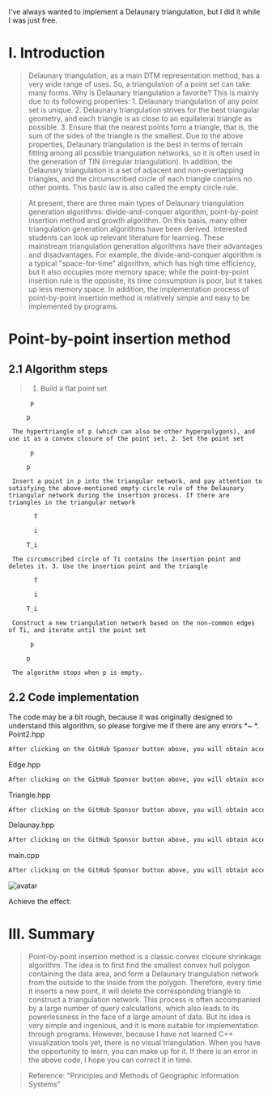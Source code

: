 I've always wanted to implement a Delaunary triangulation, but I did it while I was just free.  

#  I. Introduction 

>  Delaunary triangulation, as a main DTM representation method, has a very wide range of uses. So, a triangulation of a point set can take many forms. Why is Delaunary triangulation a favorite? This is mainly due to its following properties: 1. Delaunary triangulation of any point set is unique. 2. Delaunary triangulation strives for the best triangular geometry, and each triangle is as close to an equilateral triangle as possible. 3. Ensure that the nearest points form a triangle, that is, the sum of the sides of the triangle is the smallest. Due to the above properties, Delaunary triangulation is the best in terms of terrain fitting among all possible triangulation networks, so it is often used in the generation of TIN (irregular triangulation). In addition, the Delaunary triangulation is a set of adjacent and non-overlapping triangles, and the circumscribed circle of each triangle contains no other points. This basic law is also called the empty circle rule. 

>  At present, there are three main types of Delaunary triangulation generation algorithms: divide-and-conquer algorithm, point-by-point insertion method and growth algorithm. On this basis, many other triangulation generation algorithms have been derived. Interested students can look up relevant literature for learning. These mainstream triangulation generation algorithms have their advantages and disadvantages. For example, the divide-and-conquer algorithm is a typical "space-for-time" algorithm, which has high time efficiency, but it also occupies more memory space; while the point-by-point insertion rule is the opposite, its time consumption is poor, but it takes up less memory space. In addition, the implementation process of point-by-point insertion method is relatively simple and easy to be implemented by programs. 

#  Point-by-point insertion method 

##  2.1 Algorithm steps 

>  1. Build a flat point set 

          p 

         p 

     The hypertriangle of p (which can also be other hyperpolygons), and use it as a convex closure of the point set. 2. Set the point set 

          p 

         p 

     Insert a point in p into the triangular network, and pay attention to satisfying the above-mentioned empty circle rule of the Delaunary triangular network during the insertion process. If there are triangles in the triangular network 

           T 

           i 

         T_i 

     The circumscribed circle of Ti contains the insertion point and deletes it. 3. Use the insertion point and the triangle 

           T 

           i 

         T_i 

     Construct a new triangulation network based on the non-common edges of Ti, and iterate until the point set 

          p 

         p 

     The algorithm stops when p is empty. 

##  2.2 Code implementation 

The code may be a bit rough, because it was originally designed to understand this algorithm, so please forgive me if there are any errors *~ *. Point2.hpp 

 ```python  
After clicking on the GitHub Sponsor button above, you will obtain access permissions to my private code repository ( https://github.com/slowlon/my_code_bar ) to view this blog code. By searching the code number of this blog, you can find the code you need, code number is: 2024020309573926861
 ```  
Edge.hpp 

 ```python  
After clicking on the GitHub Sponsor button above, you will obtain access permissions to my private code repository ( https://github.com/slowlon/my_code_bar ) to view this blog code. By searching the code number of this blog, you can find the code you need, code number is: 2024020309573926861
 ```  
Triangle.hpp 

 ```python  
After clicking on the GitHub Sponsor button above, you will obtain access permissions to my private code repository ( https://github.com/slowlon/my_code_bar ) to view this blog code. By searching the code number of this blog, you can find the code you need, code number is: 2024020309573926861
 ```  
Delaunay.hpp 

 ```python  
After clicking on the GitHub Sponsor button above, you will obtain access permissions to my private code repository ( https://github.com/slowlon/my_code_bar ) to view this blog code. By searching the code number of this blog, you can find the code you need, code number is: 2024020309573926861
 ```  
main.cpp 

 ```python  
After clicking on the GitHub Sponsor button above, you will obtain access permissions to my private code repository ( https://github.com/slowlon/my_code_bar ) to view this blog code. By searching the code number of this blog, you can find the code you need, code number is: 2024020309573926861
 ```  
![avatar]( 2020102515174621.png) 

 Achieve the effect:  

#  III. Summary 

>  Point-by-point insertion method is a classic convex closure shrinkage algorithm. The idea is to first find the smallest convex hull polygon containing the data area, and form a Delaunary triangulation network from the outside to the inside from the polygon. Therefore, every time it inserts a new point, it will delete the corresponding triangle to construct a triangulation network. This process is often accompanied by a large number of query calculations, which also leads to its powerlessness in the face of a large amount of data. But its idea is very simple and ingenious, and it is more suitable for implementation through programs. However, because I have not learned C++ visualization tools yet, there is no visual triangulation. When you have the opportunity to learn, you can make up for it. If there is an error in the above code, I hope you can correct it in time. 

>  Reference: "Principles and Methods of Geographic Information Systems" 

